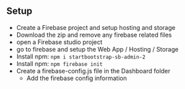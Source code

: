 ## Setup
* Create a Firebase project and setup hosting and storage
* Download the zip and remove any firebase related files
* open a Firebase studio project
* go to firebase and setup the Web App / Hosting / Storage
* Install npm: `npm i startbootstrap-sb-admin-2`
* Install npm: `npm firebase init`
* Create a firebase-config.js file in the Dashboard folder
  * Add the firebase config information
